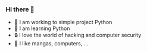 ### Hi there 👋

- 🔭 I am working to simple project Python
- 🌱 I am learning Python
- 🔒 I love the world of hacking and computer security
- 👺 I like mangas, computers, ...

<!--
**darkhi-dev/darkhi-dev** is a ✨ _special_ ✨ repository because its `README.md` (this file) appears on your GitHub profile.

Here are some ideas to get you started:
